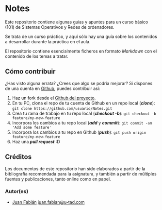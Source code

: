 # Notes

Este repositorio contiene algunas guías y apuntes para un curso básico (101) de
Sistemas Operativos y Redes de ordenadores.

Se trata de un curso práctico, y aquí sólo hay una guía sobre los contenidos a
desarrollar durante la práctica en el aula.

El repositorio contiene esencialmente ficheros en formato *Markdown* con el
contenido de los temas a tratar.

## Cómo contribuir

¿Has visto alguna errata? ¿Crees que algo se podría mejorar? Si dispones de una
cuenta en [Github](https://github.com), puedes contribuir así:

1. Haz un fork desde el [Github del proyecto](https://github.com/fatbit-dev/Notes).
2. En tu PC, clona el repo de tu cuenta de Github en un repo local (**_clone_**): 
   `git clone https://github.com/usuario/Notes.git`
3. Crea tu rama de trabajo en tu repo local (**_checkout -b_**): 
   `git checkout -b feature/my-new-feature`
4. Incorpora los cambios a tu repo local (**_add_** y **_commit_**): 
   `git commit -am 'Add some feature'`
5. Incorpora los cambios a tu repo en Github (**_push_**):
   `git push origin feature/my-new-feature`
6. Haz una **_pull request_** :D

## Créditos

Los documentos de este repositorio han sido elaborados a partir de la bibliografía recomendada para la
asignatura, y también a partir de múltiples fuentes y publicaciones, tanto 
online como en papel.

### Autor(es)

- [Juan Fabián](mailto:juan.fabian@u-tad.com) <juan.fabian@u-tad.com>
